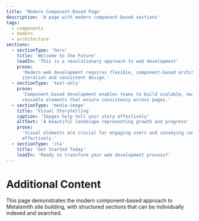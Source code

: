 ```yaml
---
title: 'Modern Component-Based Page'
description: 'A page with modern component-based sections'
tags:
  - components
  - modern
  - architecture
sections:
  - sectionType: 'hero'
    title: 'Welcome to the Future'
    leadIn: 'This is a revolutionary approach to web development'
    prose:
      'Modern web development requires flexible, component-based architecture that allows for rapid
      iteration and consistent design.'
  - sectionType: 'text-only'
    prose:
      'Component-based development enables teams to build scalable, maintainable websites with
      reusable elements that ensure consistency across pages.'
  - sectionType: 'media-image'
    title: 'Visual Storytelling'
    caption: 'Images help tell your story effectively'
    altText: 'A beautiful landscape representing growth and progress'
    prose:
      'Visual elements are crucial for engaging users and conveying complex information quickly and
      effectively.'
  - sectionType: 'cta'
    title: 'Get Started Today'
    leadIn: 'Ready to transform your web development process?'
---
```


# Additional Content

This page demonstrates the modern component-based approach to Metalsmith site building, with
structured sections that can be individually indexed and searched.
